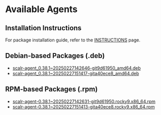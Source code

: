 # Available Agents

## Installation Instructions

For package installation guide, refer to the [INSTRUCTIONS](INSTRUCTIONS.md) page.

## Debian-based Packages (.deb)

- [scalr-agent_0.38.1~20250227142646-git9d61950_amd64.deb](https://github.com/Scalr/downloads/raw/test-artifacts-branch/agents/deb/scalr-agent_0.38.1~20250227142646-git9d61950_amd64.deb?download=)
- [scalr-agent_0.38.1~20250227151417-gita40ece8_amd64.deb](https://github.com/Scalr/downloads/raw/test-artifacts-branch/agents/deb/scalr-agent_0.38.1~20250227151417-gita40ece8_amd64.deb?download=)

## RPM-based Packages (.rpm)

- [scalr-agent-0.38.1~20250227142631-git9d61950.rocky9.x86_64.rpm](https://github.com/Scalr/downloads/raw/test-artifacts-branch/agents/rpm/scalr-agent-0.38.1~20250227142631-git9d61950.rocky9.x86_64.rpm?download=)
- [scalr-agent-0.38.1~20250227151413-gita40ece8.rocky9.x86_64.rpm](https://github.com/Scalr/downloads/raw/test-artifacts-branch/agents/rpm/scalr-agent-0.38.1~20250227151413-gita40ece8.rocky9.x86_64.rpm?download=)

